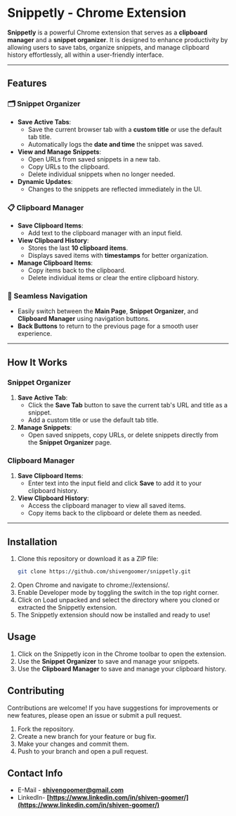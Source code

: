 # Snippetly - Chrome Extension  

**Snippetly** is a powerful Chrome extension that serves as a **clipboard manager** and a **snippet organizer**. It is designed to enhance productivity by allowing users to save tabs, organize snippets, and manage clipboard history effortlessly, all within a user-friendly interface.

---

## Features  

### 🗂️ Snippet Organizer  
- **Save Active Tabs**:  
  - Save the current browser tab with a **custom title** or use the default tab title.  
  - Automatically logs the **date and time** the snippet was saved.  
- **View and Manage Snippets**:  
  - Open URLs from saved snippets in a new tab.  
  - Copy URLs to the clipboard.  
  - Delete individual snippets when no longer needed.  
- **Dynamic Updates**:  
  - Changes to the snippets are reflected immediately in the UI.  

### 📋 Clipboard Manager  
- **Save Clipboard Items**:  
  - Add text to the clipboard manager with an input field.  
- **View Clipboard History**:  
  - Stores the last **10 clipboard items**.  
  - Displays saved items with **timestamps** for better organization.  
- **Manage Clipboard Items**:  
  - Copy items back to the clipboard.  
  - Delete individual items or clear the entire clipboard history.  

### 🔄 Seamless Navigation  
- Easily switch between the **Main Page**, **Snippet Organizer**, and **Clipboard Manager** using navigation buttons.  
- **Back Buttons** to return to the previous page for a smooth user experience.  

---

## How It Works  

### Snippet Organizer  
1. **Save Active Tab**:  
   - Click the **Save Tab** button to save the current tab's URL and title as a snippet.  
   - Add a custom title or use the default tab title.  
2. **Manage Snippets**:  
   - Open saved snippets, copy URLs, or delete snippets directly from the **Snippet Organizer** page.

### Clipboard Manager  
1. **Save Clipboard Items**:  
   - Enter text into the input field and click **Save** to add it to your clipboard history.  
2. **View Clipboard History**:  
   - Access the clipboard manager to view all saved items.  
   - Copy items back to the clipboard or delete them as needed.  

---

## Installation  

1. Clone this repository or download it as a ZIP file:  
   ```bash
   git clone https://github.com/shivengoomer/snippetly.git
2. Open Chrome and navigate to chrome://extensions/.
3. Enable Developer mode by toggling the switch in the top right corner.
4. Click on Load unpacked and select the directory where you cloned or extracted the Snippetly extension.
5. The Snippetly extension should now be installed and ready to use!

## Usage
1. Click on the Snippetly icon in the Chrome toolbar to open the extension.
2. Use the **Snippet Organizer** to save and manage your snippets.
3. Use the **Clipboard Manager** to save and manage your clipboard history.

## Contributing
Contributions are welcome! If you have suggestions for improvements or new features, please open an issue or submit a pull request.

1. Fork the repository.
2. Create a new branch for your feature or bug fix.
3. Make your changes and commit them.
4. Push to your branch and open a pull request.

## Contact Info

- E-Mail - **[shivengoomer@gmail.com](mailto:shivengoomer@gmail.com)** 
- LinkedIn- **[https://www.linkedin.com/in/shiven-goomer/](https://www.linkedin.com/in/shiven-goomer/)**